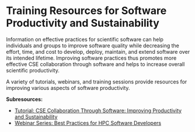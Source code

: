 #  Training Resources for Software Productivity and Sustainability

Information on effective practices for scientific software can help individuals and groups to improve software quality while decreasing the effort, time, and cost to develop, deploy, maintain, and extend software over its intended lifetime.  Improving software practices thus promotes more effective CSE collaboration through software and helps to increase overall scientific productivity.

A variety of tutorials, webinars, and training sessions provide resources for improving various aspects of software productivity.  

**Subresources:**
- [Tutorial: CSE Collaboration Through Software: Improving Productivity and Sustainability](CseCollaborationThroughSoftwareImprovingProductivityAndSustainability.SIAM-CSE17.md)
- [Webinar Series: Best Practices for HPC Software Developers](BestPracticesForHPCSwDevelopersWebinarSeries.md)

<!---
Publish: yes
Categories: planning, reliability, collaboration, performance, skills
Topics: [import from subresources]
Tags: [import from subresources]
Level: 2
Prerequisites: defaults
Aggregate: base
--->
